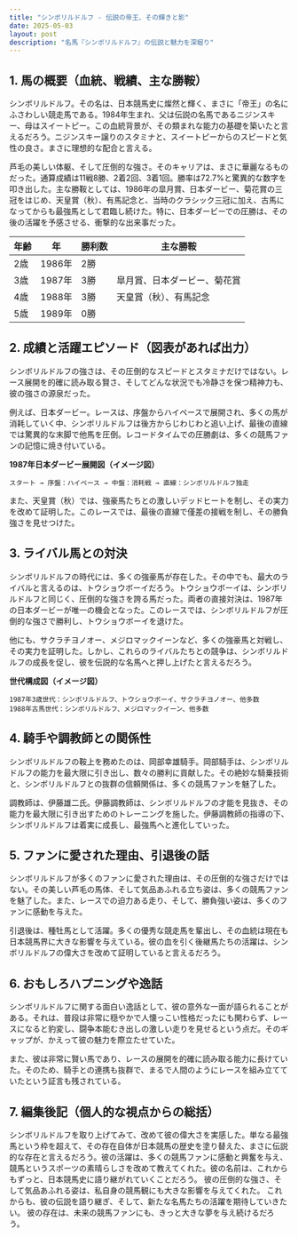 ```yaml
---
title: "シンボリルドルフ - 伝説の帝王、その輝きと影"
date: 2025-05-03
layout: post
description: "名馬『シンボリルドルフ』の伝説と魅力を深堀り"
---
```


## 1. 馬の概要（血統、戦績、主な勝鞍）

シンボリルドルフ。その名は、日本競馬史に燦然と輝く、まさに「帝王」の名にふさわしい競走馬である。1984年生まれ、父は伝説の名馬であるニジンスキー、母はスイートピー。この血統背景が、その類まれな能力の基礎を築いたと言えるだろう。ニジンスキー譲りのスタミナと、スイートピーからのスピードと気性の良さ。まさに理想的な配合と言える。

芦毛の美しい体躯、そして圧倒的な強さ。そのキャリアは、まさに華麗なるものだった。通算成績は11戦8勝、2着2回、3着1回。勝率は72.7%と驚異的な数字を叩き出した。主な勝鞍としては、1986年の皐月賞、日本ダービー、菊花賞の三冠をはじめ、天皇賞（秋）、有馬記念と、当時のクラシック三冠に加え、古馬になってからも最強馬として君臨し続けた。特に、日本ダービーでの圧勝は、その後の活躍を予感させる、衝撃的な出来事だった。

| 年齢 | 年 | 勝利数 | 主な勝鞍 |
|---|---|---|---|
| 2歳 | 1986年 | 2勝 |  |
| 3歳 | 1987年 | 3勝 | 皐月賞、日本ダービー、菊花賞 |
| 4歳 | 1988年 | 3勝 | 天皇賞（秋）、有馬記念 |
| 5歳 | 1989年 | 0勝 |  |


## 2. 成績と活躍エピソード（図表があれば出力）

シンボリルドルフの強さは、その圧倒的なスピードとスタミナだけではない。レース展開を的確に読み取る賢さ、そしてどんな状況でも冷静さを保つ精神力も、彼の強さの源泉だった。

例えば、日本ダービー。レースは、序盤からハイペースで展開され、多くの馬が消耗していく中、シンボリルドルフは後方からじわじわと追い上げ、最後の直線では驚異的な末脚で他馬を圧倒。レコードタイムでの圧勝劇は、多くの競馬ファンの記憶に焼き付いている。

**1987年日本ダービー展開図（イメージ図）**

```
スタート → 序盤：ハイペース → 中盤：消耗戦 → 直線：シンボリルドルフ独走
```

また、天皇賞（秋）では、強豪馬たちとの激しいデッドヒートを制し、その実力を改めて証明した。このレースでは、最後の直線で僅差の接戦を制し、その勝負強さを見せつけた。


## 3. ライバル馬との対決

シンボリルドルフの時代には、多くの強豪馬が存在した。その中でも、最大のライバルと言えるのは、トウショウボーイだろう。トウショウボーイは、シンボリルドルフと同じく、圧倒的な強さを誇る馬だった。両者の直接対決は、1987年の日本ダービーが唯一の機会となった。このレースでは、シンボリルドルフが圧倒的な強さで勝利し、トウショウボーイを退けた。

他にも、サクラチヨノオー、メジロマックイーンなど、多くの強豪馬と対戦し、その実力を証明した。しかし、これらのライバルたちとの競争は、シンボリルドルフの成長を促し、彼を伝説的な名馬へと押し上げたと言えるだろう。

**世代構成図（イメージ図）**

```
1987年3歳世代：シンボリルドルフ、トウショウボーイ、サクラチヨノオー、他多数
1988年古馬世代：シンボリルドルフ、メジロマックイーン、他多数
```


## 4. 騎手や調教師との関係性

シンボリルドルフの鞍上を務めたのは、岡部幸雄騎手。岡部騎手は、シンボリルドルフの能力を最大限に引き出し、数々の勝利に貢献した。その絶妙な騎乗技術と、シンボリルドルフとの抜群の信頼関係は、多くの競馬ファンを魅了した。

調教師は、伊藤雄二氏。伊藤調教師は、シンボリルドルフの才能を見抜き、その能力を最大限に引き出すためのトレーニングを施した。伊藤調教師の指導の下、シンボリルドルフは着実に成長し、最強馬へと進化していった。


## 5. ファンに愛された理由、引退後の話

シンボリルドルフが多くのファンに愛された理由は、その圧倒的な強さだけではない。その美しい芦毛の馬体、そして気品あふれる立ち姿は、多くの競馬ファンを魅了した。また、レースでの迫力ある走り、そして、勝負強い姿は、多くのファンに感動を与えた。

引退後は、種牡馬として活躍。多くの優秀な競走馬を輩出し、その血統は現在も日本競馬界に大きな影響を与えている。彼の血を引く後継馬たちの活躍は、シンボリルドルフの偉大さを改めて証明していると言えるだろう。


## 6. おもしろハプニングや逸話

シンボリルドルフに関する面白い逸話として、彼の意外な一面が語られることがある。それは、普段は非常に穏やかで人懐っこい性格だったにも関わらず、レースになると豹変し、闘争本能むき出しの激しい走りを見せるという点だ。そのギャップが、かえって彼の魅力を際立たせていた。

また、彼は非常に賢い馬であり、レースの展開を的確に読み取る能力に長けていた。そのため、騎手との連携も抜群で、まるで人間のようにレースを組み立てていたという証言も残されている。


## 7. 編集後記（個人的な視点からの総括）

シンボリルドルフを取り上げてみて、改めて彼の偉大さを実感した。単なる最強馬という枠を超えて、その存在自体が日本競馬の歴史を塗り替えた、まさに伝説的な存在と言えるだろう。彼の活躍は、多くの競馬ファンに感動と興奮を与え、競馬というスポーツの素晴らしさを改めて教えてくれた。彼の名前は、これからもずっと、日本競馬史に語り継がれていくことだろう。  彼の圧倒的な強さ、そして気品あふれる姿は、私自身の競馬観にも大きな影響を与えてくれた。  これからも、彼の伝説を語り継ぎ、そして、新たな名馬たちの活躍を期待していきたい。  彼の存在は、未来の競馬ファンにも、きっと大きな夢を与え続けるだろう。
